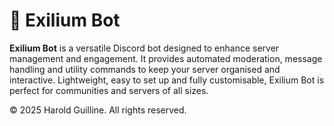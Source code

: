 # 🤖 Exilium Bot

**Exilium Bot** is a versatile Discord bot designed to enhance server management and engagement. It provides automated moderation, message handling and utility commands to keep your server organised and interactive. Lightweight, easy to set up and fully customisable, Exilium Bot is perfect for communities and servers of all sizes.

© 2025 Harold Guilline. All rights reserved.
